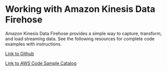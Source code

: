 # Working with Amazon Kinesis Data Firehose<a name="examples-firehose"></a>

 Amazon Kinesis Data Firehose provides a simple way to capture, transform, and load streaming data\. See the following resources for complete code examples with instructions\.

 [Link to Github](https://github.com/awsdocs/aws-doc-sdk-examples/tree/master/javav2/example_code/firehose) 

 [Link to AWS Code Sample Catalog](http://docs.aws.amazon.com/code-samples/latest/catalog/code-catalog-javav2-example_code-firehose.html) 